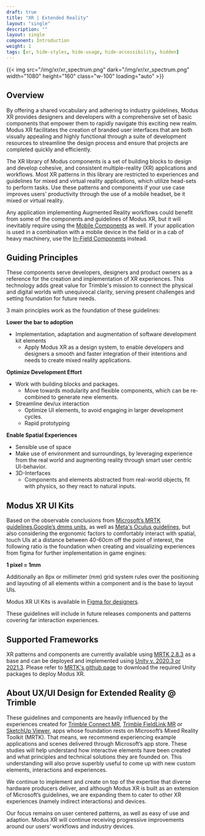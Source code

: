 ```yaml
---
draft: true
title: "XR | Extended Reality"
layout: "single"
description: ""
layout: single
component: Introduction
weight: 1
tags: [xr, hide-styles, hide-usage, hide-accessibility, hidden]
---
```


<style>
header .nav-item {
  display: none !important;
}
article .nav-tabs {
  display: none !important;
  opacity: 0;
}
</style>

{{< img src="/img/xr/xr_spectrum.png" dark="/img/xr/xr_spectrum.png" width="1080" height="160" class="w-100" loading="auto" >}}

## Overview

By offering a shared vocabulary and adhering to industry guidelines, Modus XR provides designers and developers with a comprehensive set of basic components that empower them to rapidly navigate this exciting new realm. Modus XR facilitates the creation of branded user interfaces that are both visually appealing and highly functional through a suite of development resources to streamline the design process and ensure that projects are completed quickly and efficiently.

The XR library of Modus components is a set of building blocks to design and develop cohesive, and consistent multiple-reality (XR) applications and workflows. Most XR patterns in this library are restricted to experiences and guidelines for mixed and virtual reality applications, which utilize head-sets to perform tasks. Use these patterns and components if your use case improves users' productivity through the use of a mobile headset, be it mixed or virtual reality.

Any application implementing Augmented Reality workflows could benefit from some of the components and guidelines of Modus XR, but it will inevitably require using the [Mobile Components](/components/mobile/) as well. If your application is used in a combination with a mobile device in the field or in a cab of heavy machinery, use the [In-Field Components](/components/in-field/) instead.

## Guiding Principles

These components serve developers, designers and product owners as a reference for the creation and implementation of XR experiences.  This technology adds great value for Trimble's mission to connect the physical and digital worlds with unequivocal clarity, serving present challenges and setting foundation for future needs.

3 main principles work as the foundation of these guidelines:

**Lower the bar to adoption**
- Implementation, adaptation and augmentation of software development kit elements
  - Apply Modus XR as a design system, to enable developers and designers a smooth and faster integration of their intentions and needs to create mixed reality applications.

**Optimize Development Effort**
- Work with building blocks and packages.
  - Move towards modularity and flexible components, which can be re-combined to generate new elements.
- Streamline dev/ux interaction
  - Optimize UI elements, to avoid engaging in larger development cycles.
  - Rapid prototyping

**Enable Spatial Experiences**
- Sensible use of space
 - Make use of environment and surroundings, by leveraging experience from the real world and augmenting reality through smart user centric UI-behavior.
- 3D-Interfaces
  - Components and elements abstracted from real-world objects, fit with physics, so they react to natural inputs.

## Modus XR UI Kits

Based on the observable conclusions from [Microsoft’s MRTK guidelines](https://learn.microsoft.com/en-gb/windows/mixed-reality/mrtk-unity/mrtk2/?view=mrtkunity-2022-05#ux-building-blocks),[Google’s dmms units](https://www.ryanhinojosa.com/2018/01/08/device-independent/), as well as [Meta's Oculus guidelines](https://developer.oculus.com/resources/bp-vision/), but also considering the ergonomic factors to comfortably interact with spatial, touch UIs at a distance between 40-60cm off the point of interest, the following ratio is the foundation when creating and visualizing experiences from figma for further implementation in game engines:

**1 pixel = 1mm**

Additionally an 8px or millimeter (mm) grid system rules over the positioning and layouting of all elements within a component and is the base to layout UIs.

Modus XR UI Kits is available in [Figma for designers](/designers/).

These guidelines will include in future releases components and patterns covering far interaction experiences.

## Supported Frameworks

XR patterns and components are currently available using [MRTK 2.8.3](https://learn.microsoft.com/en-us/windows/mixed-reality/mrtk-unity/mrtk2/?view=mrtkunity-2022-05) as a base and can be deployed and implemented using [Unity v. 2020.3 or 2021.3](https://unity.com/download).  Please refer to [MRTK's github page](https://github.com/Microsoft/MixedRealityToolkit-Unity/releases) to download the required Unity packages to deploy Modus XR.

## About UX/UI Design for Extended Reality @ Trimble

These guidelines and components are heavily influenced by the experiences created for [Trimble Connect MR](https://fieldtech.trimble.com/en/product/trimble-connect-mr), [Trimble FieldLink MR](https://fieldtech.trimble.com/product/trimble-fieldlink-mr) or [SketchUp Viewer](https://help.sketchup.com/en/sketchup-viewer/sketchup-viewer-hololens), apps whose foundation rests on Microsoft’s Mixed Reality Toolkit (MRTK). That means, we recommend experiencing example applications and scenes delivered through Microsoft’s app store.  These studies will help understand how interactive elements have been created and what principles and technical solutions they are founded on.  This understanding will also prove superbly useful to come up with new custom elements, interactions and experiences.

We continue to implement and create on top of the expertise that diverse hardware producers deliver, and although Modus XR is built as an extension of Microsoft’s guidelines, we are expanding them to cater to other XR experiences (namely indirect interactions) and devices.

Our focus remains on user centered patterns, as well as easy of use and adaption.  Modus XR will continue receiving progressive improvements around our users’ workflows and industry devices.
